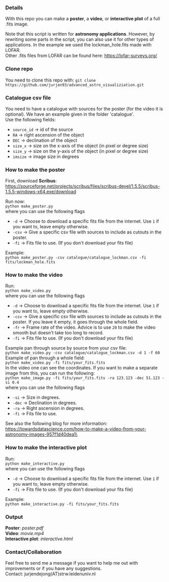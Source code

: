 ### Details

With this repo you can make a **poster**, a **video**, or **interactive plot** of a full .fits image.

Note that this script is written for **astronomy applications**. However, by rewriting some parts in the script, 
you can also use it for other types of applications. In the example we used the lockman_hole.fits made with LOFAR.\
Other .fits files from LOFAR can be found here:
https://lofar-surveys.org/

### Clone repo
You need to clone this repo with:
```git clone https://github.com/jurjen93/advanced_astro_visualiziation.git```

### Catalogue csv file
You need to have a catalogue with sources for the poster (for the video it is optional). We have an example given in the folder 'catalogue'.\
Use the following fields:
* ```source_id```   -> id of the source
* ```RA```          -> right ascension of the object
* ```DEC```         -> declination of the object
* ```size_x```      -> size on the x-axis of the object (in pixel or degree size)
* ```size_y```      -> size on the y-axis of the object (in pixel or degree size)
* ```imsize```      -> image size in degrees

### How to make the poster

First, download **Scribus**:
https://sourceforge.net/projects/scribus/files/scribus-devel/1.5.5/scribus-1.5.5-windows-x64.exe/download

Run now:\
```python make_poster.py```\
where you can use the following flags
* ```-d``` -> Choose to download a specific fits file from the internet. Use ```1``` if you want to, leave empty otherwise.
* ```-csv``` -> Give a specific csv file with sources to include as cutouts in the poster.
* ```-fi``` -> Fits file to use. (If you don't download your fits file)

Example:\
```python make_poster.py -csv catalogue/catalogue_lockman.csv -fi fits/lockman_hole.fits```
  
### How to make the video
Run:\
```python make_video.py```\
where you can use the following flags
* ```-d``` -> Choose to download a specific fits file from the internet. Use ```1``` if you want to, leave empty otherwise.
* ```-csv``` -> Give a specific csv file with sources to include as cutouts in the poster. If you leave it empty, it goes through the whole field.
* ```-fr``` -> Frame rate of the video. Advice is to use ```20``` to make the video smooth but doesn't take too long to record.
* ```-fi``` -> Fits file to use. (If you don't download your fits file)

Example pan through source by source from your csv file:\
```python make_video.py -csv catalogue/catalogue_lockman.csv -d 1 -f 60```\
Example of pan through a whole field:\
```python make_video.py -fi fits/your_fits.fits```\
In the video one can see the coordinates. If you want to make a separate image from this, you can run the following:\
```python make_image.py -fi fits/your_fits.fits -ra 123.123 -dec 51.123 -si 0.4```\
where you can use the following flags
* ```-si``` -> Size in degrees.
* ```-dec``` -> Declination in degrees.
* ```-ra``` -> Right ascension in degrees.
* ```-fi``` -> Fits file to use.

See also the following blog for more information:
https://towardsdatascience.com/how-to-make-a-video-from-your-astronomy-images-957f1d40dea1\

### How to make the interactive plot
Run:\
```python make_interactive.py```\
where you can use the following flags
* ```-d``` -> Choose to download a specific fits file from the internet. Use ```1``` if you want to, leave empty otherwise.
* ```-fi``` -> Fits file to use. (If you don't download your fits file)

Example:\
```python make_interactive.py -fi fits/your_fits.fits```

### Output
**Poster**: *poster.pdf*\
**Video**: *movie.mp4*\
**Interactive plot**: *interactive.html*

### Contact/Collaboration
Feel free to send me a message if you want to help me out with improvements or if you have any suggestions.\
Contact: jurjendejong(AT)strw.leidenuniv.nl